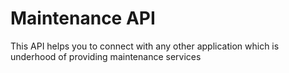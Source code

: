 # Maintenance API

 This API helps you to connect with any other application which is underhood of providing maintenance services
